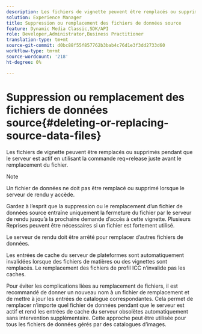 ```yaml
---
description: Les fichiers de vignette peuvent être remplacés ou supprimés pendant que le serveur est actif en utilisant la commande req=release juste avant le remplacement du fichier.
solution: Experience Manager
title: Suppression ou remplacement des fichiers de données source
feature: Dynamic Media Classic,SDK/API
role: Developer,Administrator,Business Practitioner
translation-type: tm+mt
source-git-commit: d0bc88f55f857762b3bab4c76d1e3f3dd2733d60
workflow-type: tm+mt
source-wordcount: '218'
ht-degree: 0%

---
```



# Suppression ou remplacement des fichiers de données source{#deleting-or-replacing-source-data-files}

Les fichiers de vignette peuvent être remplacés ou supprimés pendant que le serveur est actif en utilisant la commande req=release juste avant le remplacement du fichier.

>[!NOTE]
>
>Un fichier de données ne doit pas être remplacé ou supprimé lorsque le serveur de rendu y accède.

Gardez à l’esprit que la suppression ou le remplacement d’un fichier de données source entraîne uniquement la fermeture du fichier par le serveur de rendu jusqu’à la prochaine demande d’accès à cette vignette. Plusieurs Reprises peuvent être nécessaires si un fichier est fortement utilisé.

Le serveur de rendu doit être arrêté pour remplacer d’autres fichiers de données.

Les entrées de cache du serveur de plateformes sont automatiquement invalidées lorsque des fichiers de matières ou des vignettes sont remplacés. Le remplacement des fichiers de profil ICC n’invalide pas les caches.

Pour éviter les complications liées au remplacement de fichiers, il est recommandé de donner un nouveau nom à un fichier de remplacement et de mettre à jour les entrées de catalogue correspondantes. Cela permet de remplacer n’importe quel fichier de données pendant que le serveur est actif et rend les entrées de cache du serveur obsolètes automatiquement sans intervention supplémentaire. Cette approche peut être utilisée pour tous les fichiers de données gérés par des catalogues d’images.
